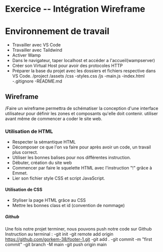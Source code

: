 # Exercice -- Intégration Wireframe
# Environnement de travail

- Travailler avec VS Code
- Travailler avec Taildwind
- Activer Wamp
- Dans le navigateur, taper localhost et accéder a l'accueil(wampserver)
- Créer son Virtual Host pour avoir des protocoles HTTP
- Préparer la base du projet avec les dossiers et fichiers respective dans VS Code.
  /project
    /assets
      /css
        -styles.css
      /js
      -main.js
  -index.html
  -.gitignore
  -README.md

## Wireframe
/Faire un wireframe
permettra de schématiser la conception d'une interface utilisateur pour définir les zones et composants qu'elle doit contenir.
utiliser avant même de commencer a coder le site web.



### Utilisation de HTML
- Respecter la sémantique HTML
- Décomposer ce que l'on va faire pour après avoir un code, un travail plus correct.
- Utiliser les bonnes balises pour nos différentes instruction.
- Débuter, création du site web
- Commencer par faire le squelette HTML avec l'instruction "!" grâce à Emmet.
- Lier son fichier style CSS et script JavaScript.

#### Utilisation de CSS 
- Styliser la page HTML grâce au CSS
- Mettre les bonnes class et id (convention de nommage)

##### Github
Une fois notre projet terminer, nous pouvons push notre code sur Github
Instruction au terminal : -git init
                          -git remote add origin https://github.com/gorkem-38/footer-1.git
                          -git add .
                          -git commit -m "first commit"
                          -git branch -M main
                          -git push origin main